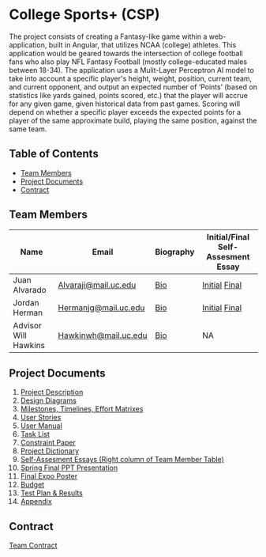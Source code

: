# College Sports+ (CSP)

The project consists of creating a Fantasy-like game within a web-application, built in Angular, that utilizes NCAA (college) athletes. This application would be geared towards the intersection of college football fans who also play NFL Fantasy Football (mostly college-educated males between 18-34). The application uses a Mulit-Layer Perceptron AI model to take into account a specific player's height, weight, position, current team, and current opponent, and output an expected number of ‘Points’ (based on statistics like yards gained, points scored, etc.) that the player will accrue for any given game, given historical data from past games. Scoring will depend on whether a specific player exceeds the expected points for a player of the same approximate build, playing the same position, against the same team.

## Table of Contents

- [Team Members](#team-members)
- [Project Documents](#project-documents)
- [Contract](#contract)

## Team Members

| Name                 | Email                | Biography                                                     | Initial/Final Self-Assesment Essay                            |        
| -------------------- | -------------------- | ------------------------------------------------------------- | ------------------------------------------------------------- |
| Juan Alvarado        | Alvaraji@mail.uc.edu | [Bio](/HW_Submissions/Prof_Bio_Juan_Alvarado.md)              | [Initial](/HW_Submissions/Individual_Capstone_Assesment_JIA.md) [Final](/HW_Submissions/Individual_Capstone_Assesment_JIA.md) |
| Jordan Herman        | Hermanjg@mail.uc.edu | [Bio](/HW_Submissions/jordan-herman-professional-biograhy.md) | [Initial](/HW_Submissions/Individual_Capstone_Assesment_JH.md) [Final](/HW_Submissions/Individual_Capstone_Assesment_JH.md)  |
| Advisor Will Hawkins | Hawkinwh@mail.uc.edu | [Bio](https://researchdirectory.uc.edu/p/hawkinwh)            | NA                                                            |

## Project Documents

1. [Project Description](#college-sports-csp)
2. [Design Diagrams](/HW_Submissions/Design%20Diagrams.docx)
3. [Milestones, Timelines, Effort Matrixes](/HW_Submissions/milestone_list.md)
4. [User Stories](/HW_Submissions/User_Stories.md)
5. [User Manual](/HW_Submissions/user_docs.md)
6. [Task List](/HW_Submissions/Tasklist.md)
7. [Constraint Paper](/HW_Submissions/Constraint_Essay.md)
8. [Project Dictionary](/HW_Submissions/Project_Dictionary.md)
9. [Self-Assesment Essays (Right column of Team Member Table)](#team-members)
10. [Spring Final PPT Presentation](/HW_Submissions/Spring%20Final%20PPT%20Presentation.pdf)
11. [Final Expo Poster](/HW_Submissions/final_poster.pdf)
12. [Budget](/HW_Submissions/budget.md)
13. [Test Plan & Results](/HW_Submissions/test_plan.md)
14. [Appendix](/HW_Submissions/Appendix.md)

## Contract

[Team Contract](https://docs.google.com/document/d/17yEE7DKb8q53ZAOd0GVl0wYV8_SM8-r6RFJHtuFFjHQ/edit?usp=sharing)
